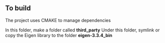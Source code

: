 ## To build
The project uses CMAKE to manage dependencies

In this folder, make a folder called **third_party**
Under this folder, symlink or copy the Eigen library to the folder **eigen-3.3.4_bin**
